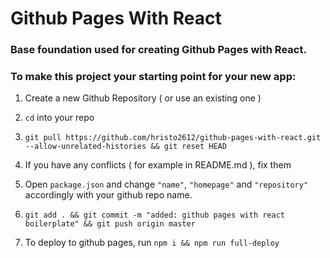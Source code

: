# Github Pages With React


### Base foundation used for creating Github Pages with React.


### To make this project your starting point for your new app:


1. Create a new Github Repository ( or use an existing one )

2. `cd` into your repo

3. `git pull https://github.com/hristo2612/github-pages-with-react.git --allow-unrelated-histories && git reset HEAD`

4. If you have any conflicts ( for example in README.md ), fix them

5. Open `package.json` and change `"name"`, `"homepage"` and `"repository"` accordingly with your github repo name.

6. `git add . && git commit -m "added: github pages with react boilerplate" && git push origin master`

7. To deploy to github pages, run `npm i && npm run full-deploy`
